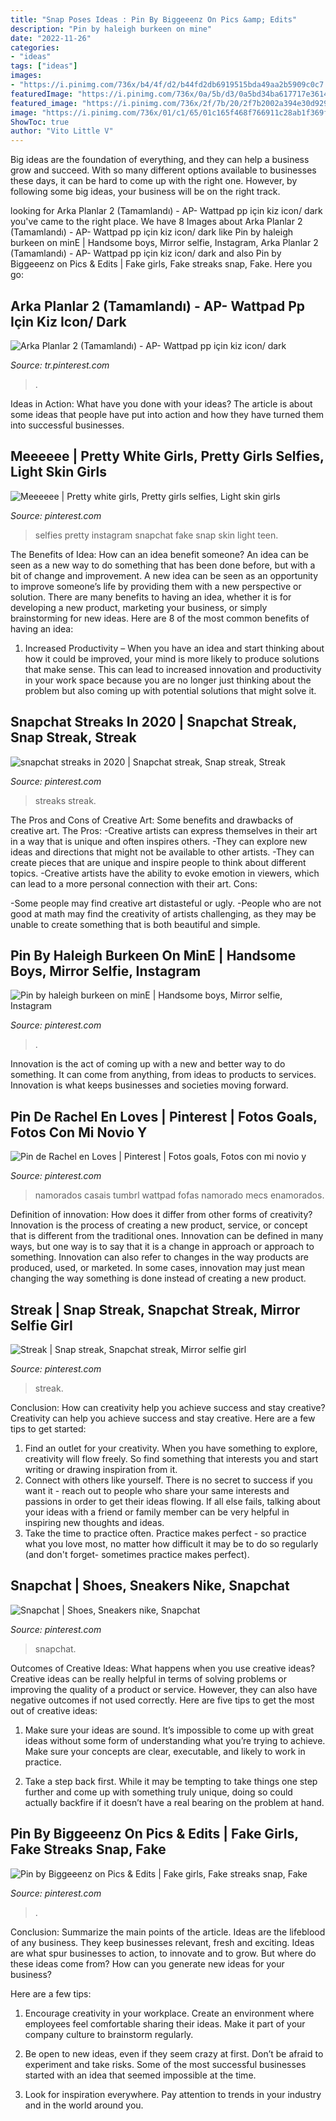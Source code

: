 ```yaml
---
title: "Snap Poses Ideas : Pin By Biggeeenz On Pics &amp; Edits"
description: "Pin by haleigh burkeen on mine"
date: "2022-11-26"
categories:
- "ideas"
tags: ["ideas"]
images:
- "https://i.pinimg.com/736x/b4/4f/d2/b44fd2db6919515bda49aa2b5909c0c7.jpg?b=t"
featuredImage: "https://i.pinimg.com/736x/0a/5b/d3/0a5bd34ba617717e36149949643e14e9.jpg"
featured_image: "https://i.pinimg.com/736x/2f/7b/20/2f7b2002a394e30d929bde954687b03a.jpg"
image: "https://i.pinimg.com/736x/01/c1/65/01c165f468f766911c28ab1f369f74d9.jpg"
ShowToc: true
author: "Vito Little V"
---
```



Big ideas are the foundation of everything, and they can help a business grow and succeed. With so many different options available to businesses these days, it can be hard to come up with the right one. However, by following some big ideas, your business will be on the right track.

	

		
looking for Arka Planlar 2 (Tamamlandı) - AP- Wattpad pp için kiz icon/ dark you've came to the right place. We have 8 Images about Arka Planlar 2 (Tamamlandı) - AP- Wattpad pp için kiz icon/ dark like Pin by haleigh burkeen on minE | Handsome boys, Mirror selfie, Instagram, Arka Planlar 2 (Tamamlandı) - AP- Wattpad pp için kiz icon/ dark and also Pin by Biggeeenz on Pics &amp; Edits | Fake girls, Fake streaks snap, Fake. Here you go:
		
    
## Arka Planlar 2 (Tamamlandı) - AP- Wattpad Pp Için Kiz Icon/ Dark

<img loading=lazy src="https://i.pinimg.com/736x/01/c1/65/01c165f468f766911c28ab1f369f74d9.jpg" onerror="this.onerror=null;this.src='https://tse1.mm.bing.net/th?id=OIP.UiTTei_hHsMiIt6K3dmwcQHaMU&amp;pid=15.1';" alt="Arka Planlar 2 (Tamamlandı) - AP- Wattpad pp için kiz icon/ dark">

_Source: tr.pinterest.com_

>. 

	

Ideas in Action: What have you done with your ideas?
The article is about some ideas that people have put into action and how they have turned them into successful businesses.

    
## Meeeeee | Pretty White Girls, Pretty Girls Selfies, Light Skin Girls

<img loading=lazy src="https://i.pinimg.com/736x/0a/5b/d3/0a5bd34ba617717e36149949643e14e9.jpg" onerror="this.onerror=null;this.src='https://tse2.mm.bing.net/th?id=OIP.NmHNIoFRSGmF4rxokUTxywHaIv&amp;pid=15.1';" alt="Meeeeee | Pretty white girls, Pretty girls selfies, Light skin girls">

_Source: pinterest.com_

>selfies pretty instagram snapchat fake snap skin light teen. 

	

The Benefits of Idea: How can an idea benefit someone?
An idea can be seen as a new way to do something that has been done before, but with a bit of change and improvement. A new idea can be seen as an opportunity to improve someone’s life by providing them with a new perspective or solution. There are many benefits to having an idea, whether it is for developing a new product, marketing your business, or simply brainstorming for new ideas. Here are 8 of the most common benefits of having an idea: 
1. Increased Productivity – When you have an idea and start thinking about how it could be improved, your mind is more likely to produce solutions that make sense. This can lead to increased innovation and productivity in your work space because you are no longer just thinking about the problem but also coming up with potential solutions that might solve it. 

    
## Snapchat Streaks In 2020 | Snapchat Streak, Snap Streak, Streak

<img loading=lazy src="https://i.pinimg.com/originals/c9/5a/a7/c95aa7b4b77b98daff88e88addb365d2.jpg" onerror="this.onerror=null;this.src='https://tse3.mm.bing.net/th?id=OIP.LzDEJnlNd-ApR06mNoeUfgHaNK&amp;pid=15.1';" alt="snapchat streaks in 2020 | Snapchat streak, Snap streak, Streak">

_Source: pinterest.com_

>streaks streak. 

	

The Pros and Cons of Creative Art: Some benefits and drawbacks of creative art.
The Pros: 
-Creative artists can express themselves in their art in a way that is unique and often inspires others. 
-They can explore new ideas and directions that might not be available to other artists. 
-They can create pieces that are unique and inspire people to think about different topics. 
-Creative artists have the ability to evoke emotion in viewers, which can lead to a more personal connection with their art. 
Cons:


-Some people may find creative art distasteful or ugly. 
-People who are not good at math may find the creativity of artists challenging, as they may be unable to create something that is both beautiful and simple.

    
## Pin By Haleigh Burkeen On MinE | Handsome Boys, Mirror Selfie, Instagram

<img loading=lazy src="https://i.pinimg.com/736x/a0/b7/6c/a0b76c3e7d24e5e7bcc706cad581c585.jpg" onerror="this.onerror=null;this.src='https://tse2.mm.bing.net/th?id=OIP.nGuANNm1loVflRHhCtgfjQHaJ3&amp;pid=15.1';" alt="Pin by haleigh burkeen on minE | Handsome boys, Mirror selfie, Instagram">

_Source: pinterest.com_

>. 

	

Innovation is the act of coming up with a new and better way to do something. It can come from anything, from ideas to products to services. Innovation is what keeps businesses and societies moving forward.

    
## Pin De Rachel En Loves | Pinterest | Fotos Goals, Fotos Con Mi Novio Y

<img loading=lazy src="https://i.pinimg.com/736x/b4/4f/d2/b44fd2db6919515bda49aa2b5909c0c7.jpg?b=t" onerror="this.onerror=null;this.src='https://tse4.mm.bing.net/th?id=OIP.-cALDIhE5RxmhkxKy79o_gHaNK&amp;pid=15.1';" alt="Pin de Rachel en Loves | Pinterest | Fotos goals, Fotos con mi novio y">

_Source: pinterest.com_

>namorados casais tumbrl wattpad fofas namorado mecs enamorados. 

	

Definition of innovation: How does it differ from other forms of creativity?
Innovation is the process of creating a new product, service, or concept that is different from the traditional ones. Innovation can be defined in many ways, but one way is to say that it is a change in approach or approach to something. Innovation can also refer to changes in the way products are produced, used, or marketed. In some cases, innovation may just mean changing the way something is done instead of creating a new product.

    
## Streak | Snap Streak, Snapchat Streak, Mirror Selfie Girl

<img loading=lazy src="https://i.pinimg.com/736x/f6/00/2a/f6002a958e517b2362f51e8c39159251.jpg" onerror="this.onerror=null;this.src='https://tse3.mm.bing.net/th?id=OIP.37-kcStNXQuwMnSTgqXAYAHaPc&amp;pid=15.1';" alt="Streak | Snap streak, Snapchat streak, Mirror selfie girl">

_Source: pinterest.com_

>streak. 

	

Conclusion: How can creativity help you achieve success and stay creative?
Creativity can help you achieve success and stay creative. Here are a few tips to get started: 
1. Find an outlet for your creativity. When you have something to explore, creativity will flow freely. So find something that interests you and start writing or drawing inspiration from it. 
2. Connect with others like yourself. There is no secret to success if you want it - reach out to people who share your same interests and passions in order to get their ideas flowing. If all else fails, talking about your ideas with a friend or family member can be very helpful in inspiring new thoughts and ideas. 
3. Take the time to practice often. Practice makes perfect - so practice what you love most, no matter how difficult it may be to do so regularly (and don't forget- sometimes practice makes perfect).

    
## Snapchat | Shoes, Sneakers Nike, Snapchat

<img loading=lazy src="https://i.pinimg.com/736x/2f/7b/20/2f7b2002a394e30d929bde954687b03a.jpg" onerror="this.onerror=null;this.src='https://tse1.mm.bing.net/th?id=OIP.dT9kSR3ylVZiLEXpfq2d-wHaNi&amp;pid=15.1';" alt="Snapchat | Shoes, Sneakers nike, Snapchat">

_Source: pinterest.com_

>snapchat. 

	

Outcomes of Creative Ideas: What happens when you use creative ideas?
Creative ideas can be really helpful in terms of solving problems or improving the quality of a product or service. However, they can also have negative outcomes if not used correctly. Here are five tips to get the most out of creative ideas:
1. Make sure your ideas are sound. It’s impossible to come up with great ideas without some form of understanding what you’re trying to achieve. Make sure your concepts are clear, executable, and likely to work in practice.

2. Take a step back first. While it may be tempting to take things one step further and come up with something truly unique, doing so could actually backfire if it doesn’t have a real bearing on the problem at hand.

    
## Pin By Biggeeenz On Pics &amp; Edits | Fake Girls, Fake Streaks Snap, Fake

<img loading=lazy src="https://i.pinimg.com/originals/b4/e2/78/b4e27831f7b0160799bf86847195fa27.jpg" onerror="this.onerror=null;this.src='https://tse1.mm.bing.net/th?id=OIP.2we9kO2VHovWs8MJZlBVxwHaOt&amp;pid=15.1';" alt="Pin by Biggeeenz on Pics &amp; Edits | Fake girls, Fake streaks snap, Fake">

_Source: pinterest.com_

>. 

	

Conclusion: Summarize the main points of the article.
Ideas are the lifeblood of any business. They keep businesses relevant, fresh and exciting. Ideas are what spur businesses to action, to innovate and to grow.
But where do these ideas come from? How can you generate new ideas for your business?

Here are a few tips:

1. Encourage creativity in your workplace. Create an environment where employees feel comfortable sharing their ideas. Make it part of your company culture to brainstorm regularly.

2. Be open to new ideas, even if they seem crazy at first. Don’t be afraid to experiment and take risks. Some of the most successful businesses started with an idea that seemed impossible at the time.

3. Look for inspiration everywhere. Pay attention to trends in your industry and in the world around you.

